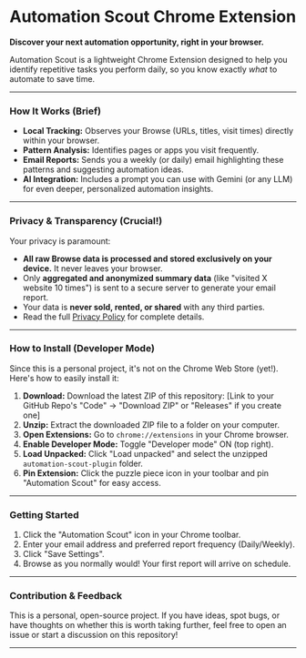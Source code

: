 # Automation Scout Chrome Extension

**Discover your next automation opportunity, right in your browser.**

Automation Scout is a lightweight Chrome Extension designed to help you identify repetitive tasks you perform daily, so you know exactly *what* to automate to save time.

---

### How It Works (Brief)

* **Local Tracking:** Observes your Browse (URLs, titles, visit times) directly within your browser.
* **Pattern Analysis:** Identifies pages or apps you visit frequently.
* **Email Reports:** Sends you a weekly (or daily) email highlighting these patterns and suggesting automation ideas.
* **AI Integration:** Includes a prompt you can use with Gemini (or any LLM) for even deeper, personalized automation insights.

---

### Privacy & Transparency (Crucial!)

Your privacy is paramount:
* **All raw Browse data is processed and stored exclusively on your device.** It never leaves your browser.
* Only **aggregated and anonymized summary data** (like "visited X website 10 times") is sent to a secure server to generate your email report.
* Your data is **never sold, rented, or shared** with any third parties.
* Read the full [Privacy Policy]([https://automation-scout-backend.vercel.app/privacy.md]) for complete details.

---

### How to Install (Developer Mode)

Since this is a personal project, it's not on the Chrome Web Store (yet!). Here's how to easily install it:

1.  **Download:** Download the latest ZIP of this repository:
    [Link to your GitHub Repo's "Code" -> "Download ZIP" or "Releases" if you create one]
2.  **Unzip:** Extract the downloaded ZIP file to a folder on your computer.
3.  **Open Extensions:** Go to `chrome://extensions` in your Chrome browser.
4.  **Enable Developer Mode:** Toggle "Developer mode" ON (top right).
5.  **Load Unpacked:** Click "Load unpacked" and select the unzipped `automation-scout-plugin` folder.
6.  **Pin Extension:** Click the puzzle piece icon in your toolbar and pin "Automation Scout" for easy access.

---

### Getting Started

1.  Click the "Automation Scout" icon in your Chrome toolbar.
2.  Enter your email address and preferred report frequency (Daily/Weekly).
3.  Click "Save Settings".
4.  Browse as you normally would! Your first report will arrive on schedule.

---

### Contribution & Feedback

This is a personal, open-source project. If you have ideas, spot bugs, or have thoughts on whether this is worth taking further, feel free to open an issue or start a discussion on this repository!

---

